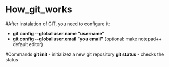 # How_git_works

#After instalation of GIT, you need to configure it:
  - **git config --global user.name "username"**
  - **git config --global user.email "you email"**
(optional: make notepad++ default editor)

#Commands
  **git init** - initializez a new git repository
  **git status** - checks the status
  
